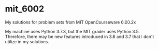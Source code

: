 # mit_6002
My solutions for problem sets from MIT OpenCourseware 6.00.2x

My machine uses Python 3.7.3, but the MIT grader uses Python 3.5. Therefore, there may be new features introduced in 3.6 and 3.7 that I don't utilize in my solutions. 
